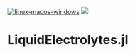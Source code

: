 [![linux-macos-windows](https://github.com/j-fu/LiquidElectrolytes.jl/actions/workflows/ci.yml/badge.svg)](https://github.com/j-fu/LiquidElectrolytes.jl/actions/workflows/ci.yml)
[![](https://img.shields.io/badge/docs-dev-blue.svg)](https://j-fu.github.io/LiquidElectrolytes.jl/dev)


LiquidElectrolytes.jl
=====================

